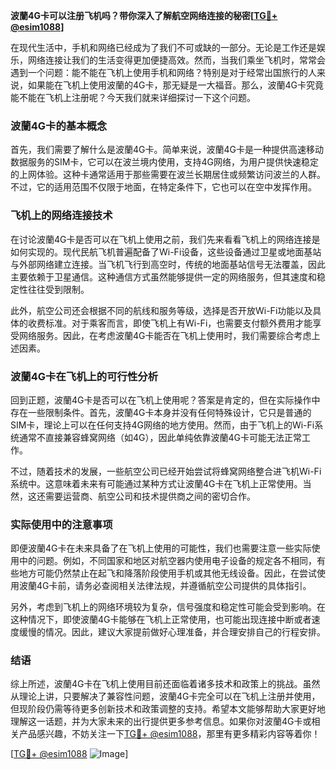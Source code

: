 **波蘭4G卡可以注册飞机吗？带你深入了解航空网络连接的秘密[[TG💪+ @esim1088](https://t.me/s/esim1088)]**

在现代生活中，手机和网络已经成为了我们不可或缺的一部分。无论是工作还是娱乐，网络连接让我们的生活变得更加便捷高效。然而，当我们乘坐飞机时，常常会遇到一个问题：能不能在飞机上使用手机和网络？特别是对于经常出国旅行的人来说，如果能在飞机上使用波蘭的4G卡，那无疑是一大福音。那么，波蘭4G卡究竟能不能在飞机上注册呢？今天我们就来详细探讨一下这个问题。

### 波蘭4G卡的基本概念

首先，我们需要了解什么是波蘭4G卡。简单来说，波蘭4G卡是一种提供高速移动数据服务的SIM卡，它可以在波兰境内使用，支持4G网络，为用户提供快速稳定的上网体验。这种卡通常适用于那些需要在波兰长期居住或频繁访问波兰的人群。不过，它的适用范围不仅限于地面，在特定条件下，它也可以在空中发挥作用。

### 飞机上的网络连接技术

在讨论波蘭4G卡是否可以在飞机上使用之前，我们先来看看飞机上的网络连接是如何实现的。现代民航飞机普遍配备了Wi-Fi设备，这些设备通过卫星或地面基站与外部网络建立连接。当飞机飞行到高空时，传统的地面基站信号无法覆盖，因此主要依赖于卫星通信。这种通信方式虽然能够提供一定的网络服务，但其速度和稳定性往往受到限制。

此外，航空公司还会根据不同的航线和服务等级，选择是否开放Wi-Fi功能以及具体的收费标准。对于乘客而言，即使飞机上有Wi-Fi，也需要支付额外费用才能享受网络服务。因此，在考虑波蘭4G卡能否在飞机上使用时，我们需要综合考虑上述因素。

### 波蘭4G卡在飞机上的可行性分析

回到正题，波蘭4G卡是否可以在飞机上使用呢？答案是肯定的，但在实际操作中存在一些限制条件。首先，波蘭4G卡本身并没有任何特殊设计，它只是普通的SIM卡，理论上可以在任何支持4G网络的地方使用。然而，由于飞机上的Wi-Fi系统通常不直接兼容蜂窝网络（如4G），因此单纯依靠波蘭4G卡可能无法正常工作。

不过，随着技术的发展，一些航空公司已经开始尝试将蜂窝网络整合进飞机Wi-Fi系统中。这意味着未来有可能通过某种方式让波蘭4G卡在飞机上正常使用。当然，这还需要运营商、航空公司和技术提供商之间的密切合作。

### 实际使用中的注意事项

即便波蘭4G卡在未来具备了在飞机上使用的可能性，我们也需要注意一些实际使用中的问题。例如，不同国家和地区对航空器内使用电子设备的规定各不相同，有些地方可能仍然禁止在起飞和降落阶段使用手机或其他无线设备。因此，在尝试使用波蘭4G卡前，请务必查阅相关法律法规，并遵循航空公司提供的具体指引。

另外，考虑到飞机上的网络环境较为复杂，信号强度和稳定性可能会受到影响。在这种情况下，即使波蘭4G卡能够在飞机上正常使用，也可能出现连接中断或者速度缓慢的情况。因此，建议大家提前做好心理准备，并合理安排自己的行程安排。

### 结语

综上所述，波蘭4G卡在飞机上使用目前还面临着诸多技术和政策上的挑战。虽然从理论上讲，只要解决了兼容性问题，波蘭4G卡完全可以在飞机上注册并使用，但现阶段仍需等待更多创新技术和政策调整的支持。希望本文能够帮助大家更好地理解这一话题，并为大家未来的出行提供更多参考信息。如果你对波蘭4G卡或相关产品感兴趣，不妨关注一下[TG💪+ @esim1088](https://t.me/s/esim1088)，那里有更多精彩内容等着你！

[[TG💪+ @esim1088](https://t.me/s/esim1088) ![Image](https://i.postimg.cc/4NQfJmqS/Snipaste-2025-05-13-00-14-12.png)]